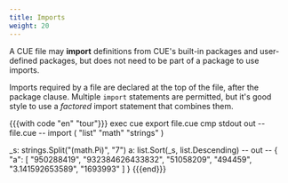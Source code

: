 ```yaml
---
title: Imports
weight: 20
---
```


A CUE file may **import** definitions from CUE's built-in packages and
user-defined packages,
but does not need to be part of a package to use imports.

Imports required by a file are declared at the top of the file, after the
package clause.
Multiple `import` statements are permitted,
but it's good style to use a *factored* import statement that combines them.

{{{with code "en" "tour"}}}
exec cue export file.cue
cmp stdout out
-- file.cue --
import (
	"list"
	"math"
	"strings"
)

_s: strings.Split("\(math.Pi)", "7")
a:  list.Sort(_s, list.Descending)
-- out --
{
    "a": [
        "950288419",
        "932384626433832",
        "51058209",
        "494459",
        "3.141592653589",
        "1693993"
    ]
}
{{{end}}}
